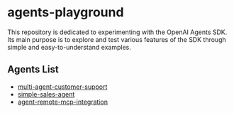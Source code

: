 # agents-playground

This repository is dedicated to experimenting with the OpenAI Agents SDK. Its main purpose is to explore and test various features of the SDK through simple and easy-to-understand examples.

## Agents List

- [multi-agent-customer-support](multi-agent-customer-support/README.md)
- [simple-sales-agent](simple-sales-agent/README.md)
- [agent-remote-mcp-integration](agent-remote-mcp-integration/README.md)
